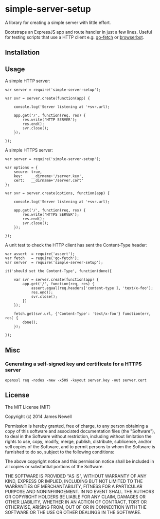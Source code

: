# simple-server-setup

A library for creating a simple server with little effort.

Bootstraps an ExpressJS app and route handler in just a few lines. Useful for testing scripts that use a HTTP client e.g.  [go-fetch](https://www.npmjs.com/package/go-fetch) or [browserbot](https://www.npmjs.com/package/browserbot). 

## Installation

## Usage

A simple HTTP server:

    var server = require('simple-server-setup');
    
    var svr = server.create(function(app) {
    
	    console.log('Server listening at '+svr.url);

    	app.get('/', function(req, res) {
    		res.write('HTTP SERVER');
    		res.end();
    		svr.close();
    	});
    	
    });

A simple HTTPS server:

    var server = require('simple-server-setup');
    
    var options = {
        secure: true,
        key:    __dirname+'/server.key',
        cert:   __dirname+'/server.cert'
    };
    
    var svr = server.create(options, function(app) {
    
	    console.log('Server listening at '+svr.url);

        app.get('/', function(req, res) {
            res.write('HTTPS SERVER');
            res.end();
            svr.close();
        });
        
    });

A unit test to check the HTTP client has sent the Content-Type header:

    var assert  = require('assert');
    var fetch   = require('go-fetch');
    var server  = require('simple-server-setup');
    
    it('should set the Content-Type', function(done){
    
        var svr = server.create(function(app) {
            app.get('/', function(req, res) {
                assert.equal(req.headers['content-type'], 'text/x-foo');
                res.end();
                svr.close();
            })
        });
    
        fetch.get(svr.url, {'Content-Type': 'text/x-foo'} function(err, res) {
            done();
        });
        
    });
    
    
## Misc
### Generating a self-signed key and certificate for a HTTPS server

    openssl req -nodes -new -x509 -keyout server.key -out server.cert
     
## License

The MIT License (MIT)

Copyright (c) 2014 James Newell

Permission is hereby granted, free of charge, to any person obtaining a copy of this software and associated documentation files (the "Software"), to deal in the Software without restriction, including without limitation the rights to use, copy, modify, merge, publish, distribute, sublicense, and/or sell copies of the Software, and to permit persons to whom the Software is furnished to do so, subject to the following conditions:

The above copyright notice and this permission notice shall be included in all copies or substantial portions of the Software.

THE SOFTWARE IS PROVIDED "AS IS", WITHOUT WARRANTY OF ANY KIND, EXPRESS OR IMPLIED, INCLUDING BUT NOT LIMITED TO THE WARRANTIES OF MERCHANTABILITY, FITNESS FOR A PARTICULAR PURPOSE AND NONINFRINGEMENT. IN NO EVENT SHALL THE AUTHORS OR COPYRIGHT HOLDERS BE LIABLE FOR ANY CLAIM, DAMAGES OR OTHER LIABILITY, WHETHER IN AN ACTION OF CONTRACT, TORT OR OTHERWISE, ARISING FROM, OUT OF OR IN CONNECTION WITH THE SOFTWARE OR THE USE OR OTHER DEALINGS IN THE SOFTWARE.